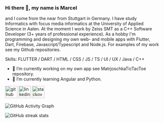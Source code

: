 ### Hi there 👋, my name is Marcel
and I come from the near from Stuttgart in Germany. I have study Informatics with focus media informatics at the University of Applied Science in Aalen. At the moment I work by Zeiss SMT as a C++ Software Developer (3+ years of professional experience). As a hobby I'm programming and designing my own web- and mobile apps with Flutter, Dart, Firebase, Javascript/Typescript and Node.js. For examples of my work see my Github repositories.

Skills: FLUTTER / DART / HTML / CSS / JS / TS / UI / UX / Java / C++

- 🔭 I’m currently working on my own app see MatrjoschkaTicTacToe repository. 
- 🌱 I’m currently learning Angular and Python.

[<img src='https://cdn.jsdelivr.net/npm/simple-icons@3.0.1/icons/github.svg' alt='github' height='40'>](https://github.com/Marcel9494)  [<img src='https://cdn.jsdelivr.net/npm/simple-icons@3.0.1/icons/linkedin.svg' alt='linkedin' height='40'>](https://www.linkedin.com/in/marcel-geirhos-544a56140/)  [<img src='https://cdn.jsdelivr.net/npm/simple-icons@3.0.1/icons/stackoverflow.svg' alt='stackoverflow' height='40'>](https://stackoverflow.com/users/15943768/marci)  

![GitHub Activity Graph](https://activity-graph.herokuapp.com/graph?username=Marcel9494)  

![GitHub streak stats](https://github-readme-streak-stats.herokuapp.com/?user=Marcel9494)  




